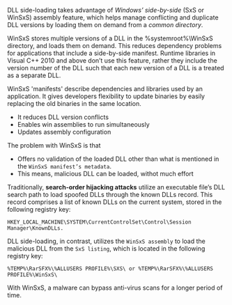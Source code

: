 DLL side-loading takes advantage of _Windows’ side-by-side_ (SxS or WinSxS) assembly feature, which helps manage conflicting and duplicate DLL versions by loading them on demand from a _common directory_.

WinSxS stores multiple versions of a DLL in the %systemroot%\WinSxS directory, and loads them on demand. This reduces dependency problems for applications that include a side-by-side manifest. Runtime libraries in Visual C++ 2010 and above don’t use this feature, rather they include the version number of the DLL such that each new version of a DLL is a treated as a separate DLL.

WinSxS 'manifests' describe dependencies and libraries used by an application. It gives developers flexibility to update binaries by easily replacing the old binaries in the same location.

-	It reduces DLL version conflicts
-	Enables win assemblies to run simultaneously
-	Updates assembly configuration 

The problem with WinSxS is that

-	Offers no validation of the loaded DLL other than what is mentioned in the `WinSxS manifest’s metadata`.
-	This means, malicious DLL can be loaded, withot much effort


Traditionally, **search-order hijacking attacks** utilize an executable file’s DLL search path to load spoofed DLLs through the known DLLs record. This record comprises a list of known DLLs on the current system, stored in the following registry key:

    HKEY_LOCAL_MACHINE\SYSTEM\CurrentControlSet\Control\Session Manager\KnownDLLs. 

DLL side-loading, in contrast, utilizes the `WinSxS assembly` to load the malicious DLL from the `SxS listing`, which is located in the following registry key:

    %TEMP%\RarSFX%\%ALLUSERS PROFILE%\SXS\ or %TEMP%\RarSFX%\%ALLUSERS PROFILE%\WinSxS\

With WinSxS, a malware can bypass anti-virus scans for a longer period of time. 
